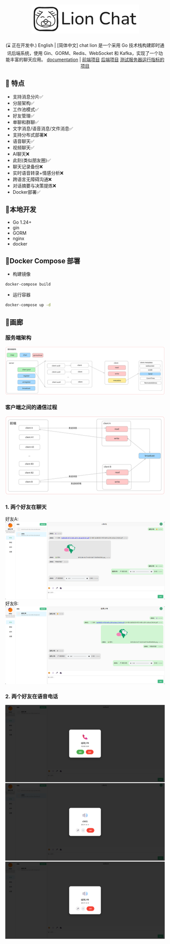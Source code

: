 <div align="center">

# ![resources/logo/lionchat.png](resources/logo/logo.png)
(⌛ 正在开发中.)
English | [简体中文]
chat lion 是一个采用 Go 技术栈构建即时通讯后端系统，使用 Gin、GORM、Redis、WebSocket 和 Kafka，实现了一个功能丰富的聊天应用。
[documentation]() | 
[前端项目](https://github.com/kapbl/LionChat-Fronted)
[后端项目](https://github.com/kapbl/LionChat)
[测试服务器运行指标的项目](https://github.com/kapbl/Lion-Chat-Test)
</div>


## 🎯 特点
- 支持消息分片✅
- 分层架构✅
- 工作池模式✅
- 好友管理✅
- 单聊和群聊✅
- 文字消息/语音消息/文件消息✅
- 支持分布式部署❌
- 语音聊天✅
- 视频聊天✅
- AI聊天❌
- 此刻(类似朋友圈)✅
- 聊天记录备份❌
- 实时语音转录+情感分析❌
- 跨语言无障碍沟通❌
- 对话摘要与决策提炼❌
- Docker部署✅
## 🎐本地开发
- Go 1.24+
- gin
- GORM
- nginx
- docker
## 🎐Docker Compose 部署
- 构建镜像
```bash
docker-compose build
```
- 运行容器
```bash
docker-compose up -d
```
## 🦁画廊
### 服务端架构
![服务端架构](resources/logo/服务端架构.svg)
### 客户端之间的通信过程
![客户端之间的通信过程](resources/logo/客户端之间的通信过程.svg)
### 1. 两个好友在聊天
好友A:
![聊天1](resources/assest/57d8e366a96b0678301d3c98df8eea4a.png)
好友B:
![聊天2](resources/assest/7ee1812a213af185fca6a3a361148511.png)
### 2. 两个好友在语音电话
![聊天1](resources/assest/4c20b36be80f9d92ed6b98bfdb1558ab.png)
![聊天2](resources/assest/2ca35e8a20cefe905b77c1ba4407d9fb.png)
![聊天2](resources/assest/de143ed179263b8084b09d438c5db8ce.png)
